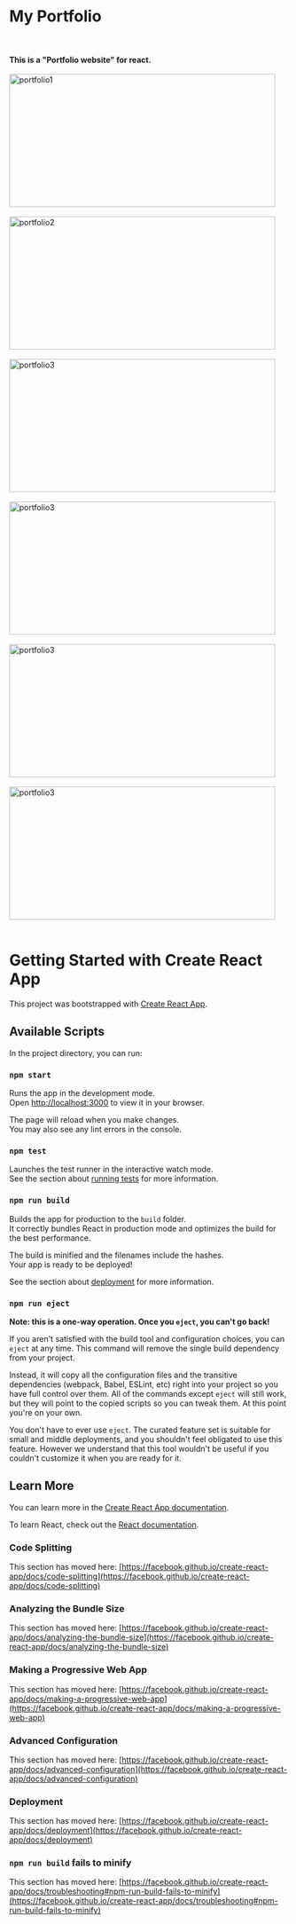 # My Portfolio
<br><br>
<b>This is a "Portfolio website" for react.</b>
<br><br>
<img src="https://github.com/gunayshakhmuradova/Portfolio-5/assets/126316477/7e097490-9f5b-40c7-91c9-1c97b98e7381" alt="portfolio1" width="480" height="240">
<br> <br>
<img src="https://github.com/gunayshakhmuradova/Portfolio-5/assets/126316477/2a4fe0a9-39a3-44b6-853e-ddf3f4c75669" alt="portfolio2" width="480" height="240">
<br><br>
<img src="https://github.com/gunayshakhmuradova/Portfolio-5/assets/126316477/94d3dd9f-aac4-435f-bd04-b29cff676562" alt="portfolio3" width="480" height="240">
<br><br>
<img src="https://github.com/gunayshakhmuradova/Portfolio-5/assets/126316477/cf181586-9b31-4d1a-8542-6b9f43254d8f" alt="portfolio3" width="480" height="240">
<br><br>
<img src="https://github.com/gunayshakhmuradova/Portfolio-5/assets/126316477/748cd1ad-3bfb-40e0-b80e-0bf2acff240a" alt="portfolio3" width="480" height="240">
<br><br>
<img src="https://github.com/gunayshakhmuradova/Portfolio-5/assets/126316477/bfa2323d-8494-4d80-8614-fd3169e47515" alt="portfolio3" width="480" height="240">
<br><br>



# Getting Started with Create React App

This project was bootstrapped with [Create React App](https://github.com/facebook/create-react-app).

## Available Scripts

In the project directory, you can run:

### `npm start`

Runs the app in the development mode.\
Open [http://localhost:3000](http://localhost:3000) to view it in your browser.

The page will reload when you make changes.\
You may also see any lint errors in the console.

### `npm test`

Launches the test runner in the interactive watch mode.\
See the section about [running tests](https://facebook.github.io/create-react-app/docs/running-tests) for more information.

### `npm run build`

Builds the app for production to the `build` folder.\
It correctly bundles React in production mode and optimizes the build for the best performance.

The build is minified and the filenames include the hashes.\
Your app is ready to be deployed!

See the section about [deployment](https://facebook.github.io/create-react-app/docs/deployment) for more information.

### `npm run eject`

**Note: this is a one-way operation. Once you `eject`, you can't go back!**

If you aren't satisfied with the build tool and configuration choices, you can `eject` at any time. This command will remove the single build dependency from your project.

Instead, it will copy all the configuration files and the transitive dependencies (webpack, Babel, ESLint, etc) right into your project so you have full control over them. All of the commands except `eject` will still work, but they will point to the copied scripts so you can tweak them. At this point you're on your own.

You don't have to ever use `eject`. The curated feature set is suitable for small and middle deployments, and you shouldn't feel obligated to use this feature. However we understand that this tool wouldn't be useful if you couldn't customize it when you are ready for it.

## Learn More

You can learn more in the [Create React App documentation](https://facebook.github.io/create-react-app/docs/getting-started).

To learn React, check out the [React documentation](https://reactjs.org/).

### Code Splitting

This section has moved here: [https://facebook.github.io/create-react-app/docs/code-splitting](https://facebook.github.io/create-react-app/docs/code-splitting)

### Analyzing the Bundle Size

This section has moved here: [https://facebook.github.io/create-react-app/docs/analyzing-the-bundle-size](https://facebook.github.io/create-react-app/docs/analyzing-the-bundle-size)

### Making a Progressive Web App

This section has moved here: [https://facebook.github.io/create-react-app/docs/making-a-progressive-web-app](https://facebook.github.io/create-react-app/docs/making-a-progressive-web-app)

### Advanced Configuration

This section has moved here: [https://facebook.github.io/create-react-app/docs/advanced-configuration](https://facebook.github.io/create-react-app/docs/advanced-configuration)

### Deployment

This section has moved here: [https://facebook.github.io/create-react-app/docs/deployment](https://facebook.github.io/create-react-app/docs/deployment)

### `npm run build` fails to minify

This section has moved here: [https://facebook.github.io/create-react-app/docs/troubleshooting#npm-run-build-fails-to-minify](https://facebook.github.io/create-react-app/docs/troubleshooting#npm-run-build-fails-to-minify)
